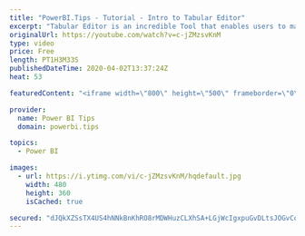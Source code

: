 ```yaml
---
title: "PowerBI.Tips - Tutorial - Intro to Tabular Editor"
excerpt: "Tabular Editor is an incredible Tool that enables users to manipulate a Tabular Model at lighting speeds.  Daniel Otykier is the creator of Tabular Editor.  This video will explain the basic functionalities of the program.    Watch the full Series: https://www.youtube.com/playlist?list=PLn1m_aBmgsbGvz4SsmO_fkeThjDUSWFkf"
originalUrl: https://youtube.com/watch?v=c-jZMzsvKnM
type: video
price: Free
length: PT1H3M33S
publishedDateTime: 2020-04-02T13:37:24Z
heat: 53

featuredContent: "<iframe width=\"800\" height=\"500\" frameborder=\"0\" src=\"https://www.youtube.com/embed/c-jZMzsvKnM\" allow=\"accelerometer; autoplay; encrypted-media; gyroscope; picture-in-picture\" allowfullscreen></iframe>"

provider:
  name: Power BI Tips
  domain: powerbi.tips

topics:
  - Power BI

images:
  - url: https://i.ytimg.com/vi/c-jZMzsvKnM/hqdefault.jpg
    width: 480
    height: 360
    isCached: true

secured: "dJQkXZSsTX4US4hNNkBnKhRO8rMDWHuzCLXhSA+LGjWcIgxpuGvDLtsJOGvCoXnnwziUCmcstIsnzK4AGEwEIfaY4HVunjGXYFgupD4SuMWUEYSn01AsHayorpZKqTOoI/U20pwSxSZKG9AKVO5ZSE863dTUwDF8LxWxJgGGVh2LeeBqm5DJt6JhgDViJJ9Kj+McATGtIzMV9qzHzg0TLOwj/E5RcydSwUjtNhBG55ShbG7BLRR8kbwd7AxbjItmgDtPlkLWYpzOfHq0BuzYjyuct7SZq5o8yxqGJzPcE4NMV8oazFR2hrd5rQ81FKyNcZzpj8kZAqWVfrymfIUKRxml9dN26aX2+RBfmjJkc7TYGnCZerbCzFcysUOERUh/BLsO7p1n1BJbC9dLHAyNWwyeklvn1T4LU77DkPEQ9gA=;HjnzEY6jirPlh2w/xNx3NQ=="
---
```


